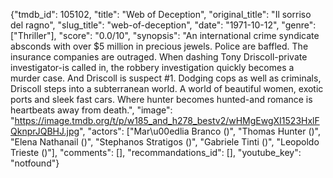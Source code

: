 {"tmdb_id": 105102, "title": "Web of Deception", "original_title": "Il sorriso del ragno", "slug_title": "web-of-deception", "date": "1971-10-12", "genre": ["Thriller"], "score": "0.0/10", "synopsis": "An international crime syndicate absconds with over $5 million in precious jewels. Police are baffled. The insurance companies are outraged. When dashing Tony Driscoll-private investigator-is called in, the robbery investigation quickly becomes a murder case. And Driscoll is suspect #1. Dodging cops as well as criminals, Driscoll steps into a subterranean world. A world of beautiful women, exotic ports and sleek fast cars. Where hunter becomes hunted-and romance is heartbeats away from death.", "image": "https://image.tmdb.org/t/p/w185_and_h278_bestv2/wHMgEwgXI1523HxlFQknprJQBHJ.jpg", "actors": ["Mar\u00edlia Branco ()", "Thomas Hunter ()", "Elena Nathanail ()", "Stephanos Stratigos ()", "Gabriele Tinti ()", "Leopoldo Trieste ()"], "comments": [], "recommandations_id": [], "youtube_key": "notfound"}